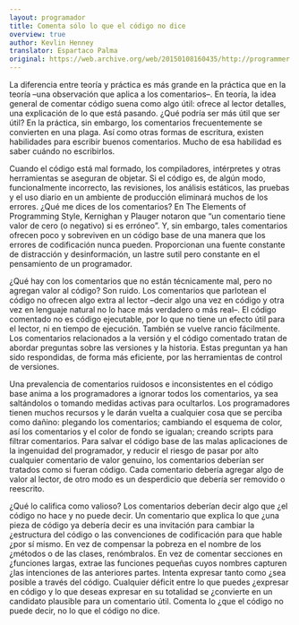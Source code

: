 ```yaml
---
layout: programador
title: Comenta sólo lo que el código no dice
overview: true
author: Kevlin Henney
translator: Espartaco Palma
original: https://web.archive.org/web/20150108160435/http://programmer.97things.oreilly.com/wiki/index.php/Comment_Only_What_the_Code_Cannot_Say
---
```


La diferencia entre teoría y práctica es más grande en la práctica que
en la teoría –una observación que aplica a los comentarios–. En teoría,
la idea general de comentar código suena como algo útil: ofrece al
lector detalles, una explicación de lo que está pasando. ¿Qué podría ser
más útil que ser útil? En la práctica, sin embargo, los comentarios
frecuentemente se convierten en una plaga. Así como otras formas de
escritura, existen habilidades para escribir buenos comentarios. Mucho
de esa habilidad es saber cuándo no escribirlos.

Cuando el código está mal formado, los compiladores, intérpretes y otras
herramientas se aseguran de objetar. Si el código es, de algún modo,
funcionalmente incorrecto, las revisiones, los análisis estáticos, las
pruebas y el uso diario en un ambiente de producción eliminará muchos de
los errores. ¿Qué me dices de los comentarios? En The Elements of
Programming Style, Kernighan y Plauger notaron que “un comentario tiene
valor de cero (o negativo) si es erróneo”. Y, sin embargo, tales
comentarios ofrecen poco y sobreviven en un código base de una manera
que los errores de codificación nunca pueden. Proporcionan una fuente
constante de distracción y desinformación, un lastre sutil pero
constante en el pensamiento de un programador.

¿Qué hay con los comentarios que no están técnicamente mal, pero no
agregan valor al código? Son ruido. Los comentarios que parlotean el
código no ofrecen algo extra al lector –decir algo una vez en código y
otra vez en lenguaje natural no lo hace más verdadero o más real–. El
código comentado no es código ejecutable, por lo que no tiene un efecto
útil para el lector, ni en tiempo de ejecución. También se vuelve rancio
fácilmente. Los comentarios relacionados a la versión y el código
comentado tratan de abordar preguntas sobre las versiones y la historia.
Estas preguntan ya han sido respondidas, de forma más eficiente, por las
herramientas de control de versiones.

Una prevalencia de comentarios ruidosos e inconsistentes en el código
base anima a los programadores a ignorar todos los comentarios, ya sea
saltándolos o tomando medidas activas para ocultarlos. Los programadores
tienen muchos recursos y le darán vuelta a cualquier cosa que se perciba
como dañino: plegando los comentarios; cambiando el esquema de color,
así los comentarios y el color de fondo se igualan; creando scripts para
filtrar comentarios. Para salvar el código base de las malas
aplicaciones de la ingenuidad del programador, y reducir el riesgo de
pasar por alto cualquier comentario de valor genuino, los comentarios
deberían ser tratados como si fueran código. Cada comentario debería
agregar algo de valor al lector, de otro modo es un desperdicio que
debería ser removido o reescrito.

¿Qué lo califica como valioso? Los comentarios deberían decir algo que
¿el código no hace y no puede decir. Un comentario que explica lo que
¿una pieza de código ya debería decir es una invitación para cambiar la
¿estructura del código o las convenciones de codificación para que hable
¿por sí mismo. En vez de compensar la pobreza en el nombre de los
¿métodos o de las clases, renómbralos. En vez de comentar secciones en
¿funciones largas, extrae las funciones pequeñas cuyos nombres capturen
¿las intenciones de las anteriores partes. Intenta expresar tanto como
¿sea posible a través del código. Cualquier déficit entre lo que puedes
¿expresar en código y lo que deseas expresar en su totalidad se
¿convierte en un candidato plausible para un comentario útil. Comenta lo
¿que el código no puede decir, no lo que el código no dice.

